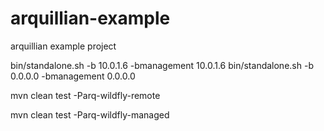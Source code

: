 # arquillian-example
arquillian example project


bin/standalone.sh -b 10.0.1.6 -bmanagement 10.0.1.6
bin/standalone.sh -b 0.0.0.0 -bmanagement 0.0.0.0


mvn clean test -Parq-wildfly-remote

mvn clean test -Parq-wildfly-managed
